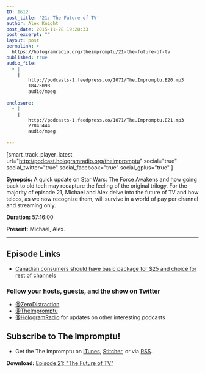 ```yaml
---
ID: 1612
post_title: '21: The Future of TV'
author: Alex Knight
post_date: 2015-11-28 19:28:33
post_excerpt: ""
layout: post
permalink: >
  https://hologramradio.org/theimpromptu/21-the-future-of-tv
published: true
audio_file:
  - |
    |
        http://podcasts-1.feedpress.co/1071/The.Impromptu.E20.mp3
        18475098
        audio/mpeg
        
enclosure:
  - |
    |
        http://podcasts-1.feedpress.co/1071/The.Impromptu.E21.mp3
        27843444
        audio/mpeg
        
---
```

[smart_track_player_latest url="http://podcast.hologramradio.org/theimpromptu" social="true" social_twitter="true" social_facebook="true" social_gplus="true" ]

__Synopsis:__ A quick update on Star Wars: The Force Awakens and how going back to old tech may recapture the feeling of the original trilogy. For the majority of episode 21, Michael and Alex delve into the future of TV and how telcos, as we now recognize them, will survive in a world of pay per channel and streaming only.

__Duration:__ 57:16:00

__Present:__ Michael, Alex.

_________

## Episode Links

- [Canadian consumers should have basic package for $25 and choice for rest of channels][CRTC]

### Follow your hosts, guests, and the show on Twitter
- [@ZeroDistraction][@ZeroDistraction]
- [@TheImpromptu][@TheImpromptu]
- [@HologramRadio][@HologramRadio] for updates on other interesting podcasts

## Subscribe to The Impromptu!

- Get the The Impromptu on [iTunes][iTunes], [Stitcher][Stitcher], or via [RSS][RSS].

__Download:__ [Episode 21: "The Future of TV"][E21]

[CRTC]: http://www.cbc.ca/beta/news/business/cable-changes-timing-1.3326645
[@ZeroDistraction]: https://twitter.com/ZeroDistraction
[@TheImpromptu]: https://twitter.com/TheImpromptu
[@HologramRadio]: https://twitter.com/HologramRadio
[iTunes]: https://itunes.apple.com/ca/podcast/the-impromptu/id497617920?mt=2
[Stitcher]: http://www.stitcher.com/podcast/the-impromptu
[RSS]: http://podcast.hologramradio.org/theimpromptu
[E21]: http://podcasts-1.feedpress.co/1071/The.Impromptu.E21.mp3